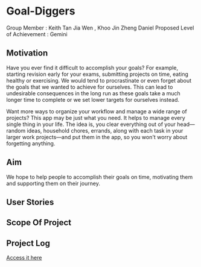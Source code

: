 # Goal-Diggers
Group Member : Keith Tan Jia Wen , Khoo Jin Zheng Daniel
Proposed Level of Achievement : Gemini 

## Motivation
Have you ever find it difficult to accomplish your goals? For example, starting revision early for your exams, submitting projects on time, eating healthy or exercising. We would tend to procrastinate or even forget about the goals that we wanted to achieve for ourselves. This can lead to undesirable consequences in the long run as these goals take a much longer time to complete or we set lower targets for ourselves instead.

Want more ways to organize your workflow and manage a wide range of projects? This app may be just what you need. It helps to manage every single thing in your life. The idea is, you clear everything out of your head—random ideas, household chores, errands, along with each task in your larger work projects—and put them in the app, so you won't worry about forgetting anything.

## Aim
We hope to help people to accomplish their goals on time, motivating them and supporting them on their journey.

## User Stories

## Scope Of Project

## Project Log 
[Access it here](https://docs.google.com/spreadsheets/d/1627yw5_XkMy7Iwnjxbx3gzkLc4e0jlNZPGXV5smlsdI/edit?usp=sharing)
